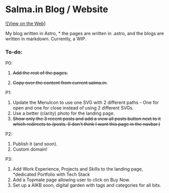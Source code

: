 # Salma.in Blog / Website

[![View on the Web]](https://salma-blog.vercel.app/)

My blog written in Astro, * the pages are written in .astro, and the blogs are written in markdown.
Currently, a WIP.

### To-do:

P0:

1. ~~Add the rest of the pages.~~

2. ~~Copy over the content from current salma.in.~~

P1: 

1. Update the MenuIcon to use one SVG with 2 different paths - One for open and one for close instead of using 2 different SVGs.
2. Use a better (clarity) photo for the landing page.
3. ~~Show only the 3 recent posts and add a view all posts button next to it which redirects to /posts. (I don't think I want this page in the navbar.)~~

P2:

1. Publish it (and soon).
2. Custom domain!

P3:

1. Add Work Experience, Projects and Skills to the landing page, *dedicated Portfolio with Tech Stack
2. Add a Topmate page allowing user to click on Buy Now.
3. Set up a AIKB soon, digital garden with tags and categories for all bits. 
